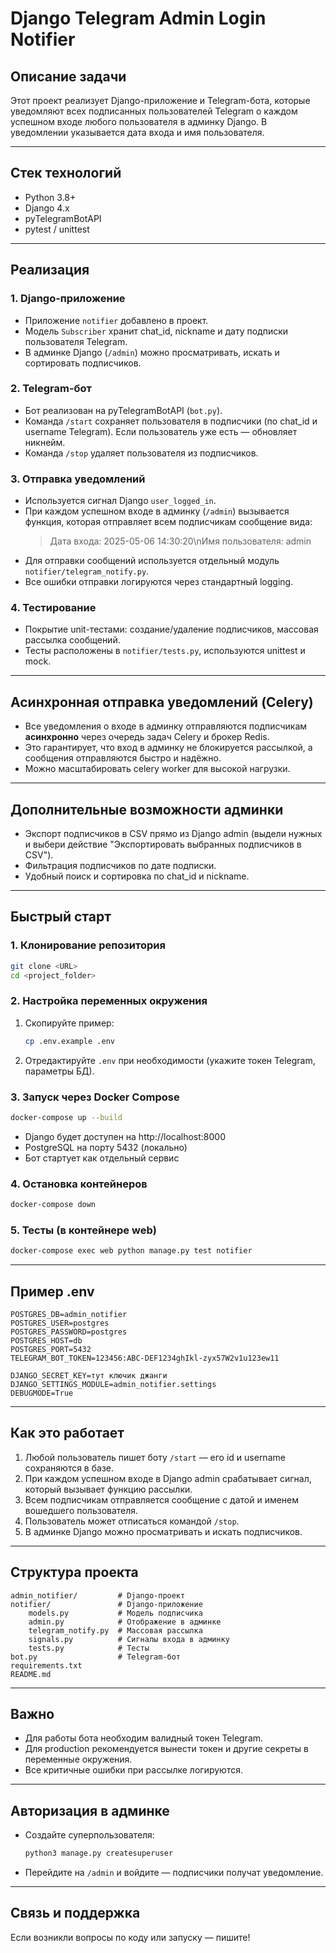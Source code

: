 # Django Telegram Admin Login Notifier

## Описание задачи

Этот проект реализует Django-приложение и Telegram-бота, которые уведомляют всех подписанных пользователей Telegram о каждом успешном входе любого пользователя в админку Django. В уведомлении указывается дата входа и имя пользователя.

---

## Стек технологий
- Python 3.8+
- Django 4.x
- pyTelegramBotAPI
- pytest / unittest

---

## Реализация

### 1. Django-приложение
- Приложение `notifier` добавлено в проект.
- Модель `Subscriber` хранит chat_id, nickname и дату подписки пользователя Telegram.
- В админке Django (`/admin`) можно просматривать, искать и сортировать подписчиков.

### 2. Telegram-бот
- Бот реализован на pyTelegramBotAPI (`bot.py`).
- Команда `/start` сохраняет пользователя в подписчики (по chat_id и username Telegram). Если пользователь уже есть — обновляет никнейм.
- Команда `/stop` удаляет пользователя из подписчиков.

### 3. Отправка уведомлений
- Используется сигнал Django `user_logged_in`.
- При каждом успешном входе в админку (`/admin`) вызывается функция, которая отправляет всем подписчикам сообщение вида:
  > Дата входа: 2025-05-06 14:30:20\nИмя пользователя: admin
- Для отправки сообщений используется отдельный модуль `notifier/telegram_notify.py`.
- Все ошибки отправки логируются через стандартный logging.

### 4. Тестирование
- Покрытие unit-тестами: создание/удаление подписчиков, массовая рассылка сообщений.
- Тесты расположены в `notifier/tests.py`, используются unittest и mock.

---

## Асинхронная отправка уведомлений (Celery)

- Все уведомления о входе в админку отправляются подписчикам **асинхронно** через очередь задач Celery и брокер Redis.
- Это гарантирует, что вход в админку не блокируется рассылкой, а сообщения отправляются быстро и надёжно.
- Можно масштабировать celery worker для высокой нагрузки.

---

## Дополнительные возможности админки

- Экспорт подписчиков в CSV прямо из Django admin (выдели нужных и выбери действие "Экспортировать выбранных подписчиков в CSV").
- Фильтрация подписчиков по дате подписки.
- Удобный поиск и сортировка по chat_id и nickname.

---

## Быстрый старт

### 1. Клонирование репозитория
```bash
git clone <URL>
cd <project_folder>
```

### 2. Настройка переменных окружения
1. Скопируйте пример:
   ```bash
   cp .env.example .env
   ```
2. Отредактируйте `.env` при необходимости (укажите токен Telegram, параметры БД).

### 3. Запуск через Docker Compose
```bash
docker-compose up --build
```
- Django будет доступен на http://localhost:8000
- PostgreSQL на порту 5432 (локально)
- Бот стартует как отдельный сервис

### 4. Остановка контейнеров
```bash
docker-compose down
```

### 5. Тесты (в контейнере web)
```bash
docker-compose exec web python manage.py test notifier
```

---

## Пример .env
```
POSTGRES_DB=admin_notifier
POSTGRES_USER=postgres
POSTGRES_PASSWORD=postgres
POSTGRES_HOST=db
POSTGRES_PORT=5432
TELEGRAM_BOT_TOKEN=123456:ABC-DEF1234ghIkl-zyx57W2v1u123ew11

DJANGO_SECRET_KEY=тут ключик джанги
DJANGO_SETTINGS_MODULE=admin_notifier.settings
DEBUGMODE=True
```

---

## Как это работает
1. Любой пользователь пишет боту `/start` — его id и username сохраняются в базе.
2. При каждом успешном входе в Django admin срабатывает сигнал, который вызывает функцию рассылки.
3. Всем подписчикам отправляется сообщение с датой и именем вошедшего пользователя.
4. Пользователь может отписаться командой `/stop`.
5. В админке Django можно просматривать и искать подписчиков.

---

## Структура проекта
```
admin_notifier/         # Django-проект
notifier/               # Django-приложение
    models.py           # Модель подписчика
    admin.py            # Отображение в админке
    telegram_notify.py  # Массовая рассылка
    signals.py          # Сигналы входа в админку
    tests.py            # Тесты
bot.py                  # Telegram-бот
requirements.txt
README.md
```

---

## Важно
- Для работы бота необходим валидный токен Telegram.
- Для production рекомендуется вынести токен и другие секреты в переменные окружения.
- Все критичные ошибки при рассылке логируются.

---

## Авторизация в админке
- Создайте суперпользователя:
  ```bash
  python3 manage.py createsuperuser
  ```
- Перейдите на `/admin` и войдите — подписчики получат уведомление.

---

## Связь и поддержка
Если возникли вопросы по коду или запуску — пишите!

